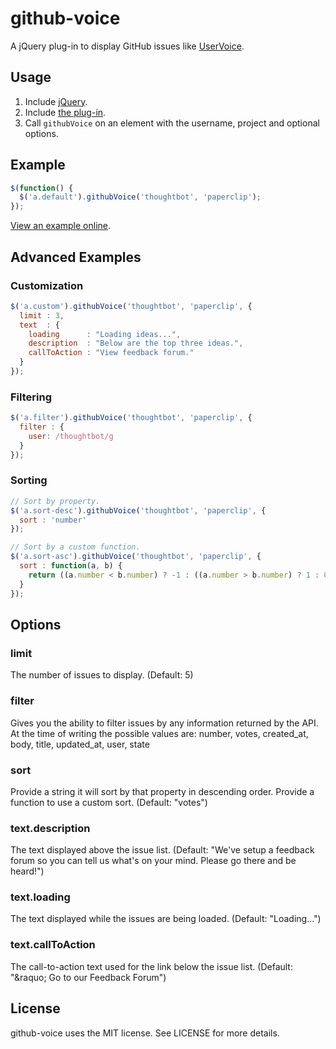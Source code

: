 # github-voice

A jQuery plug-in to display GitHub issues like [UserVoice](http://uservoice.com).

## Usage

1. Include [jQuery](http://jquery.com).
2. Include [the plug-in](https://github.com/tristandunn/github-voice/raw/master/jquery.github-voice.js).
3. Call `githubVoice` on an element with the username, project and optional options.

## Example

~~~ js
$(function() {
  $('a.default').githubVoice('thoughtbot', 'paperclip');
});
~~~

[View an example online](http://tristandunn.com/projects/github-voice/).

## Advanced Examples

### Customization

~~~ js
$('a.custom').githubVoice('thoughtbot', 'paperclip', {
  limit : 3,
  text  : {
    loading      : "Loading ideas...",
    description  : "Below are the top three ideas.",
    callToAction : "View feedback forum."
  }
});
~~~

### Filtering

~~~ js
$('a.filter').githubVoice('thoughtbot', 'paperclip', {
  filter : {
    user: /thoughtbot/g
  }
});
~~~

### Sorting

~~~ js
// Sort by property.
$('a.sort-desc').githubVoice('thoughtbot', 'paperclip', {
  sort : 'number'
});

// Sort by a custom function.
$('a.sort-asc').githubVoice('thoughtbot', 'paperclip', {
  sort : function(a, b) {
    return ((a.number < b.number) ? -1 : ((a.number > b.number) ? 1 : 0));
  }
});
~~~

## Options

### limit

The number of issues to display. (Default: 5)

### filter

Gives you the ability to filter issues by any information returned by the API. At the time of writing the possible values are: number, votes, created_at, body, title, updated_at, user, state

### sort

Provide a string it will sort by that property in descending order. Provide a function to use a custom sort. (Default: "votes")

### text.description

The text displayed above the issue list. (Default: "We've setup a feedback forum so you can tell us what's on your mind. Please go there and be heard!")

### text.loading

The text displayed while the issues are being loaded. (Default: "Loading...")

### text.callToAction

The call-to-action text used for the link below the issue list. (Default: "&#38;raquo; Go to our Feedback Forum")

## License

github-voice uses the MIT license. See LICENSE for more details.
